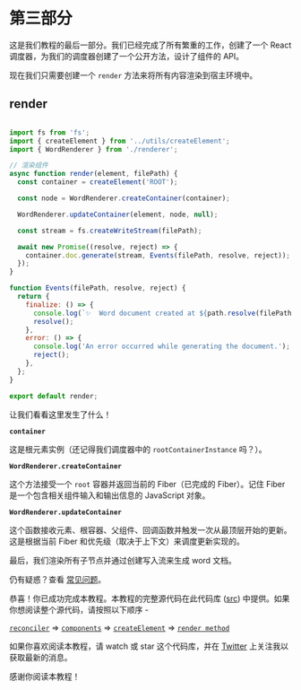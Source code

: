 # 第三部分

这是我们教程的最后一部分。我们已经完成了所有繁重的工作，创建了一个 React 调度器，为我们的调度器创建了一个公开方法，设计了组件的 API。

现在我们只需要创建一个 `render` 方法来将所有内容渲染到宿主环境中。

## render

```js

import fs from 'fs';
import { createElement } from '../utils/createElement';
import { WordRenderer } from './renderer';

// 渲染组件
async function render(element, filePath) {
  const container = createElement('ROOT');

  const node = WordRenderer.createContainer(container);

  WordRenderer.updateContainer(element, node, null);

  const stream = fs.createWriteStream(filePath);

  await new Promise((resolve, reject) => {
    container.doc.generate(stream, Events(filePath, resolve, reject));
  });
}

function Events(filePath, resolve, reject) {
  return {
    finalize: () => {
      console.log(`✨  Word document created at ${path.resolve(filePath)}.`);
      resolve();
    },
    error: () => {
      console.log('An error occurred while generating the document.');
      reject();
    },
  };
}

export default render;

```

让我们看看这里发生了什么！

**`container`**

这是根元素实例（还记得我们调度器中的 `rootContainerInstance` 吗？）。

**`WordRenderer.createContainer`**

这个方法接受一个 `root` 容器并返回当前的 Fiber（已完成的 Fiber）。记住 Fiber 是一个包含相关组件输入和输出信息的 JavaScript 对象。

**`WordRenderer.updateContainer`**

这个函数接收元素、根容器、父组件、回调函数并触发一次从最顶层开始的更新。
这是根据当前 Fiber 和优先级（取决于上下文）来调度更新实现的。

最后，我们渲染所有子节点并通过创建写入流来生成 word 文档。

仍有疑惑？查看 [常见问题](./faq.md)。

恭喜！你已成功完成本教程。本教程的完整源代码在此代码库 ([src](./src)) 中提供。如果你想阅读整个源代码，请按照以下顺序 -

[`reconciler`](./src/reconciler/index.js)  => [`components`](./src/components/)  => [`createElement`](./src/utils/createElement.js) => [`render method`](./src/render/index.js)

如果你喜欢阅读本教程，请 watch 或 star 这个代码库，并在 [Twitter](http://twitter.com/NTulswani) 上关注我以获取最新的消息。

感谢你阅读本教程！
